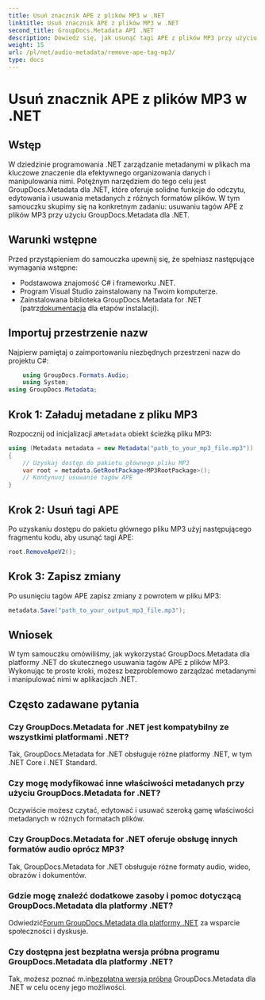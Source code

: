 ```yaml
---
title: Usuń znacznik APE z plików MP3 w .NET
linktitle: Usuń znacznik APE z plików MP3 w .NET
second_title: GroupDocs.Metadata API .NET
description: Dowiedz się, jak usunąć tagi APE z plików MP3 przy użyciu GroupDocs.Metadata dla .NET. Z łatwością zarządzaj metadanymi w aplikacjach .NET.
weight: 15
url: /pl/net/audio-metadata/remove-ape-tag-mp3/
type: docs
---
```

# Usuń znacznik APE z plików MP3 w .NET

## Wstęp
W dziedzinie programowania .NET zarządzanie metadanymi w plikach ma kluczowe znaczenie dla efektywnego organizowania danych i manipulowania nimi. Potężnym narzędziem do tego celu jest GroupDocs.Metadata dla .NET, które oferuje solidne funkcje do odczytu, edytowania i usuwania metadanych z różnych formatów plików. W tym samouczku skupimy się na konkretnym zadaniu: usuwaniu tagów APE z plików MP3 przy użyciu GroupDocs.Metadata dla .NET. 
## Warunki wstępne
Przed przystąpieniem do samouczka upewnij się, że spełniasz następujące wymagania wstępne:
- Podstawowa znajomość C# i frameworku .NET.
- Program Visual Studio zainstalowany na Twoim komputerze.
-  Zainstalowana biblioteka GroupDocs.Metadata for .NET (patrz[dokumentacja](https://tutorials.groupdocs.com/metadata/net/) dla etapów instalacji).

## Importuj przestrzenie nazw
Najpierw pamiętaj o zaimportowaniu niezbędnych przestrzeni nazw do projektu C#:
```csharp
    using GroupDocs.Formats.Audio;
    using System;
using GroupDocs.Metadata;
```
## Krok 1: Załaduj metadane z pliku MP3
 Rozpocznij od inicjalizacji a`Metadata` obiekt ścieżką pliku MP3:
```csharp
using (Metadata metadata = new Metadata("path_to_your_mp3_file.mp3"))
{
    // Uzyskaj dostęp do pakietu głównego pliku MP3
    var root = metadata.GetRootPackage<MP3RootPackage>();
    // Kontynuuj usuwanie tagów APE
}
```
## Krok 2: Usuń tagi APE
Po uzyskaniu dostępu do pakietu głównego pliku MP3 użyj następującego fragmentu kodu, aby usunąć tagi APE:
```csharp
root.RemoveApeV2();
```
## Krok 3: Zapisz zmiany
Po usunięciu tagów APE zapisz zmiany z powrotem w pliku MP3:
```csharp
metadata.Save("path_to_your_output_mp3_file.mp3");
```

## Wniosek
W tym samouczku omówiliśmy, jak wykorzystać GroupDocs.Metadata dla platformy .NET do skutecznego usuwania tagów APE z plików MP3. Wykonując te proste kroki, możesz bezproblemowo zarządzać metadanymi i manipulować nimi w aplikacjach .NET.

## Często zadawane pytania
### Czy GroupDocs.Metadata for .NET jest kompatybilny ze wszystkimi platformami .NET?
Tak, GroupDocs.Metadata for .NET obsługuje różne platformy .NET, w tym .NET Core i .NET Standard.
### Czy mogę modyfikować inne właściwości metadanych przy użyciu GroupDocs.Metadata for .NET?
Oczywiście możesz czytać, edytować i usuwać szeroką gamę właściwości metadanych w różnych formatach plików.
### Czy GroupDocs.Metadata for .NET oferuje obsługę innych formatów audio oprócz MP3?
Tak, GroupDocs.Metadata for .NET obsługuje różne formaty audio, wideo, obrazów i dokumentów.
### Gdzie mogę znaleźć dodatkowe zasoby i pomoc dotyczącą GroupDocs.Metadata dla platformy .NET?
 Odwiedzić[Forum GroupDocs.Metadata dla platformy .NET](https://forum.groupdocs.com/c/metadata/14) za wsparcie społeczności i dyskusje.
### Czy dostępna jest bezpłatna wersja próbna programu GroupDocs.Metadata dla platformy .NET?
 Tak, możesz poznać m.in[bezpłatna wersja próbna](https://releases.groupdocs.com/) GroupDocs.Metadata dla .NET w celu oceny jego możliwości.